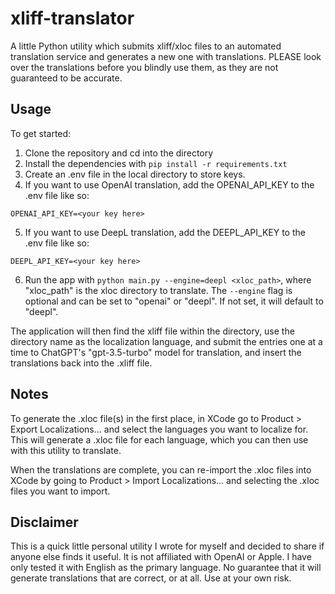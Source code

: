 # xliff-translator
A little Python utility which submits xliff/xloc files to an automated translation service and generates a new one with translations. PLEASE look over the translations before you blindly use them, as they are not guaranteed to be accurate.

## Usage
To get started:
1. Clone the repository and cd into the directory
2. Install the dependencies with `pip install -r requirements.txt`
3. Create an .env file in the local directory to store keys.
4. If you want to use OpenAI translation, add the OPENAI_API_KEY to the .env file like so: 
```
OPENAI_API_KEY=<your key here>
```
5. If you want to use DeepL translation, add the DEEPL_API_KEY to the .env file like so: 
```
DEEPL_API_KEY=<your key here>
```
6. Run the app with `python main.py --engine=deepl <xloc_path>`, where "xloc_path" is the  xloc directory to translate. The `--engine` flag is optional and can be set to "openai" or "deepl". If not set, it will default to "deepl".

The application will then find the xliff file within the directory, use the directory name as the localization language, and submit the entries one at a time to ChatGPT's "gpt-3.5-turbo" model for translation, and insert the translations back into the .xliff file.

## Notes
To generate the .xloc file(s) in the first place, in XCode go to Product > Export Localizations... and select the languages you want to localize for. This will generate a .xloc file for each language, which you can then use with this utility to translate.

When the translations are complete, you can re-import the .xloc files into XCode by going to Product > Import Localizations... and selecting the .xloc files you want to import.

## Disclaimer

This is a quick little personal utility I wrote for myself and decided to share if anyone else finds it useful. It is not affiliated with OpenAI or Apple. I have only tested it with English as the primary language. No guarantee that it will generate translations that are correct, or at all. Use at your own risk.
